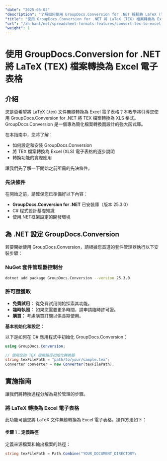 ```yaml
---
"date": "2025-05-02"
"description": "了解如何使用 GroupDocs.Conversion for .NET 輕鬆將 LaTeX (TEX) 檔案轉換為 Excel 電子表格。請遵循我們為開發人員量身定制的逐步指南。"
"title": "使用 GroupDocs.Conversion for .NET 將 LaTeX (TEX) 檔案轉換為 Excel 電子表格"
"url": "/zh-hant/net/spreadsheet-formats-features/convert-tex-to-excel-groupdocs-conversion-net/"
"weight": 1
---
```


# 使用 GroupDocs.Conversion for .NET 將 LaTeX (TEX) 檔案轉換為 Excel 電子表格

## 介紹

您是否希望將 LaTeX (.tex) 文件無縫轉換為 Excel 電子表格？本教學將引導您使用 GroupDocs.Conversion for .NET 將 TEX 檔案轉換為 XLS 格式。 GroupDocs.Conversion 是一個專為簡化檔案轉換而設計的強大函式庫。

在本指南中，您將了解：
- 如何設定和安裝 GroupDocs.Conversion
- 將 TEX 檔案轉換為 Excel (XLS) 電子表格的逐步說明
- 轉換功能的實際應用

讓我們先了解一下開始之前所需的先決條件。

### 先決條件

在開始之前，請確保您已準備好以下內容：

- **GroupDocs.Conversion for .NET** 已安裝庫（版本 25.3.0）
- C# 程式設計基礎知識
- 使用.NET框架設定的開發環境

## 為 .NET 設定 GroupDocs.Conversion

若要開始使用 GroupDocs.Conversion，請根據您首選的套件管理器執行以下安裝步驟：

### NuGet 套件管理器控制台

```bash
dotnet add package GroupDocs.Conversion --version 25.3.0
```

### 許可證獲取

- **免費試用：** 從免費試用開始探索其功能。
- **臨時執照：** 如果您需要更多時間，請申請臨時許可證。
- **購買：** 考慮購買訂閱以供長期使用。

**基本初始化和設定：**

以下是如何在 C# 應用程式中初始化 GroupDocs.Conversion：

```csharp
using GroupDocs.Conversion;

// 使用您的 TEX 檔案路徑初始化轉換器
string texFilePath = "path/to/your/sample.tex";
Converter converter = new Converter(texFilePath);
```

## 實施指南

讓我們將轉換過程分解為易於管理的步驟。

### 將 LaTeX 轉換為 Excel 電子表格

此功能可讓您將 LaTeX 文件無縫轉換為 Excel 電子表格。操作方法如下：

#### 步驟 1：定義路徑

定義來源檔案和輸出檔案的路徑：

```csharp
string texFilePath = Path.Combine("YOUR_DOCUMENT_DIRECTORY\